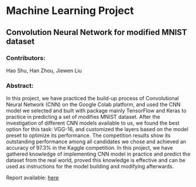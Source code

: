 # Machine Learning Project
## Convolution Neural Network for modified MNIST dataset
### Contributors:
Hao Shu, Han Zhou, Jiewen Liu

### Abstract:
In this project, we have practiced the build-up
process of Convolutional Neural Network (CNN) on the Google
Colab platform, and used the CNN model we selected and
built with package mainly TensorFlow and Keras to practice
in predicting a set of modifies MNIST dataset. After the
investigation of different CNN models available to us, we found
the best option for this task: VGG-16, and customized the layers
based on the model preset to optimize its performance. The
competition results show its outstanding performance among
all candidates we chose and achieved an accuracy of 97.3%
in the Kaggle competition. In this project, we have gathered
knowledge of implementing CNN model in practice and predict
the dataset from the real world, proved this knowledge is
effective and can be used as instructions for the model building
and modifying afterwards.

Report available: [ here](https://github.com/JimShu716/Modified_MNIST_Classification/blob/master/Report.pdf)
